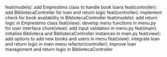 feat(models): add Emprestimo class to handle book loans
feat(controller): add BibliotecaController for loan and return logic
feat(controller): implement check for book availability in BibliotecaController
feat(models): add return logic in Emprestimo class
feat(view): develop menu functions in menu.py for user interface
chore(view): add input validation in menu.py
feat(main): initialize Biblioteca and BibliotecaController instances in main.py
feat(view): add options to add new books and users in menu
feat(view): integrate loan and return logic in main menu
refactor(controller): improve loan management and return logic in BibliotecaController
